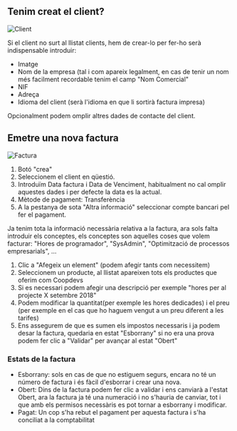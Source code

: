 ## Tenim creat el client?

![Client](https://github.com/coopdevs/handbook/wiki/img/client.png)


Si el client no surt al llistat clients, hem de crear-lo per fer-ho serà indispensable introduir: 

* Imatge
* Nom de la empresa (tal i com apareix legalment, en cas de tenir un nom més facilment recordable tenim el camp "Nom Comercial"
* NIF
* Adreça
* Idioma del client (serà l'idioma en que li sortirà factura impresa)

Opcionalment podem omplir altres dades de contacte del client. 

## Emetre una nova factura

![Factura](https://github.com/coopdevs/handbook/wiki/img/factura.png)

1. Botó "crea"
2. Seleccionem el client en qüestió. 
3. Introduïm Data factura i Data de Venciment, habitualment no cal omplir aquestes dades i per defecte la data es la actual.
4. Mètode de pagament: Transferència
5. A la pestanya de sota "Altra informació" seleccionar compte bancari pel fer el pagament. 

Ja tenim tota la informació necessària relativa a la factura, ara sols falta introduir els conceptes, els conceptes son aquelles coses que volem facturar: "Hores de programador", "SysAdmin",  "Optimització de processos empresarials", ... 

1. Clic a "Afegeix un element" (podem afegir tants com necessitem)
2. Seleccionem un producte, al llistat apareixen tots els productes que oferim com Coopdevs
3. Si es necessari podem afegir una descripció per exemple "hores per al projecte X setembre 2018"
4. Podem modificar la quantitat(per exemple les hores dedicades) i el preu (per exemple en el cas que ho haguem vengut a un preu diferent a les tarifes)
5. Ens assegurem de que es sumen els impostos necessaris i ja podem desar la factura, quedaria en estat "Esborrany" si no era una prova podem fer clic a "Validar" per avançar al estat "Obert"

### Estats de la factura
* Esborrany: sols en cas de que no estiguem segurs, encara no té un número de factura i és fàcil d'esborrar i crear una nova. 
* Obert: Dins de la factura podem fer clic a validar i ens canviarà a l'estat Obert, ara la factura ja té una numeració i no s'hauria de canviar, tot i que amb els permisos necessàris es pot tornar a esborrany i modificar.
* Pagat: Un cop s'ha rebut el pagament per aquesta factura i s'ha conciliat a la comptabilitat